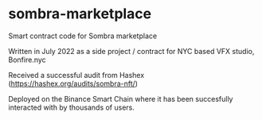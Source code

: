 # sombra-marketplace

Smart contract code for Sombra marketplace

Written in July 2022 as a side project / contract for NYC based VFX studio, Bonfire.nyc

Received a successful audit from Hashex (https://hashex.org/audits/sombra-nft/)

Deployed on the Binance Smart Chain where it has been succesfully interacted with by thousands of users.
